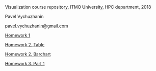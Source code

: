 Visualization course repository, ITMO University, HPC department, 2018

Pavel Vychuzhanin

pavel.vychuzhanin@gmail.com


[Homework 1](http://j3fall.github.io/hw1/)

[Homework 2. Table](http://j3fall.github.io/hw2/index)

[Homework 2. Barchart](http://j3fall.github.io/hw2/barchart)

[Homework 3. Part 1](http://j3fall.github.io/hw3/part1/hw3)


